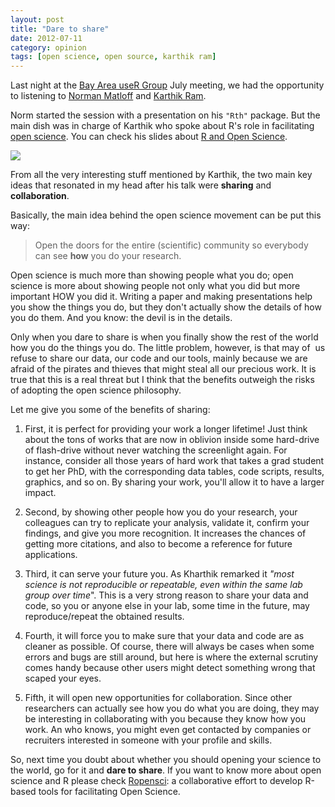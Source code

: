 ```yaml
---
layout: post
title: "Dare to share"
date: 2012-07-11
category: opinion
tags: [open science, open source, karthik ram]
---
```


Last night at the [Bay Area useR Group](http://www.meetup.com/R-Users/) July meeting, 
we had the opportunity to listening to [Norman Matloff](http://heather.cs.ucdavis.edu/matloff.html) 
and [Karthik Ram](http://nature.berkeley.edu/~kram/). 

<!--more-->

Norm started the session with a presentation on his ```"Rth"``` package. But the main 
dish was in charge of Karthik who spoke about R's role in facilitating 
[open science](http://en.wikipedia.org/wiki/Open_science). You can check his slides 
about [R and Open Science](http://inundata.org/R_talks/BARUG/#intro).

<a href="http://inundata.org/R_talks/BARUG/#intro">
<img class="centered" src="{{ site.baseurl }}/images/blog/ropen_science.png">
</a> 

From all the very interesting stuff mentioned by Karthik, the two main key ideas that 
resonated in my head after his talk were **sharing** and **collaboration**.

Basically, the main idea behind the open science movement can be put this way:

> Open the doors for the entire (scientific) community
> so everybody can see **how** you do your research.

Open science is much more than showing people what you do; open science is more about 
showing people not only what you did but more important HOW you did it. Writing a paper 
and making presentations help you show the things you do, but they don't actually show 
the details of how you do them. And you know: the devil is in the details.

Only when you dare to share is when you finally show the rest of the world how you do 
the things you do. The little problem, however, is that may of  us refuse to share our 
data, our code and our tools, mainly because we are afraid of the pirates and thieves 
that might steal all our precious work. It is true that this is a real threat but I 
think that the benefits outweigh the risks of adopting the open science philosophy.

Let me give you some of the benefits of sharing:

1. First, it is perfect for providing your work a longer lifetime! Just think about the 
tons of works that are now in oblivion inside some hard-drive of flash-drive without 
never watching the screenlight again. For instance, consider all those years of hard 
work that takes a grad student to get her PhD, with the corresponding data tables, 
code scripts, results, graphics, and so on. By sharing your work, you'll allow it to 
have a larger impact.

2. Second, by showing other people how you do your research, your colleagues can try 
to replicate your analysis, validate it, confirm your findings, and give you more 
recognition. It increases the chances of getting more citations, and also to become a 
reference for future applications.

3. Third, it can serve your future you. As Kharthik remarked it *"most science is not 
reproducible or repeatable, even within the same lab group over time*". This is a very 
strong reason to share your data and code, so you or anyone else in your lab, some time 
in the future, may reproduce/repeat the obtained results.

4. Fourth, it will force you to make sure that your data and code are as cleaner as 
possible. Of course, there will always be cases when some errors and bugs are still 
around, but here is where the external scrutiny comes handy because other users might 
detect something wrong that scaped your eyes.

5. Fifth, it will open new opportunities for collaboration. Since other researchers 
can actually see how you do what you are doing, they may be interesting in collaborating 
with you because they know how you work. An who knows, you might even get contacted by 
companies or recruiters interested in someone with your profile and skills.

So, next time you doubt about whether you should opening your science to the world, 
go for it and **dare to share**. If you want to know more about open science and R please 
check [Ropensci](http://ropensci.org/): a collaborative effort to develop R-based 
tools for facilitating Open Science.